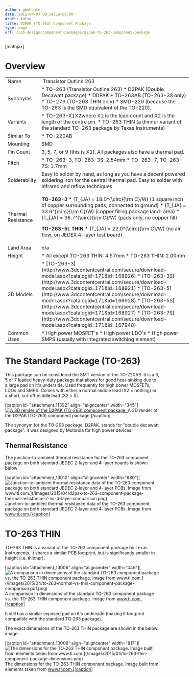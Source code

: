 ```yaml
---
author: gbmhunter
date: 2015-04-07 00:54:58+00:00
draft: false
title: D2PAK (TO-263) Component Package
type: page
url: /pcb-design/component-packages/d2pak-to-263-component-package
---
```


[mathjax]

# Overview

<table style="width: 600px;" ><tbody ><tr >
<td >Name
</td>
<td > Transistor Outline 263
</td></tr><tr >
<td >Synonyms
</td>
<td >  * TO-263 (Transistor Outline 263)  * D2PAK (Double Decawatt package)  * DDPAK  * TO-263AB (TO-263-3S only)  * TO-279 (TO-263 THIN only)  * SMD-220 (because the TO-263 is the SMD equivalent of the TO-220).
</td></tr><tr >
<td >Variants
</td>
<td >  * TO-263-X1X2where X1 is the lead count and X2 is the length of the centre pin.  * TO-263 THIN (a thinner variant of the standard TO-263 package by Texas Instruments)
</td></tr><tr >
<td >Similar To
</td>
<td >  * TO-220AB
</td></tr><tr >
<td >Mounting
</td>
<td >SMD
</td></tr><tr >
<td >Pin Count
</td>
<td >3, 5, 7, or 9 (this is X1). All packages also have a thermal pad.
</td></tr><tr >
<td >Pitch
</td>
<td >  * TO-263-3, TO-263-3S: 2.54mm  * TO-263-7, TO-263-7S: 1.7mm
</td></tr><tr >
<td >Solderability
</td>
<td >Easy to solder by hand, as long as you have a decent powered soldering iron for the central thermal pad. Easy to solder with infrared and reflow techniques.
</td></tr><tr >
<td >Thermal Resistance
</td>
<td >

**TO-263-3**  * \(T_{JA} = 18.0^{\circ}{\rm C}/W\) (1 square inch of copper surrounding pads, connected to ground)  * \(T_{JA} = 33.6^{\circ}{\rm C}/W\) (copper filling package land-area)  * \(T_{JA} = 36.7^{\circ}{\rm C}/W\) (pads only, no copper fill)

**TO-263-5L THIN**  * \(T_{JA} = 22.0^{\circ}{\rm C}/W\) (no air flow, on JEDEX 4-layer test board)
</td></tr><tr >
<td >Land Area
</td>
<td >n/a
</td></tr><tr >
<td >Height
</td>
<td >  * All except TO-263 THIN: 4.57mm  * TO-263 THIN: 2.00mm
</td></tr><tr >
<td >3D Models
</td>
<td >  * [TO-263-3](http://www.3dcontentcentral.com/secure/download-model.aspx?catalogid=171&id=168926)  * [TO-263-3S](http://www.3dcontentcentral.com/secure/download-model.aspx?catalogid=171&id=168921)  * [TO-263-5](http://www.3dcontentcentral.com/secure/download-model.aspx?catalogid=171&id=168928)  * [TO-263-5S](http://www.3dcontentcentral.com/secure/download-model.aspx?catalogid=171&id=168927)  * [TO-263-7S](http://www.3dcontentcentral.com/secure/download-model.aspx?catalogid=171&id=167948)
</td></tr><tr >
<td >Common Uses
</td>
<td >  * High power MOSFET's  * High power LDO's  * High power SMPS (usually with integrated switching element)
</td></tr></tbody></table>

# The Standard Package (TO-263)

This package can be considered the SMT version of the TO-220AB. It is a 3, 5 or 7 leaded heavy-duty package that allows for good heat-sinking due to a large pad on it's underside. Used frequently for high power MOSFETs, LDOs and SMPS. Comes with either a normal middle lead (X2 = nothing) or a short, cut-off middle lead (X2 = S).

[caption id="attachment_11392" align="aligncenter" width="345"][![A 3D render of the D2PAK (TO-263) component package.](/images/2015/04/d2pak-to-263-component-package-3d-render.jpg)
](/images/2015/04/d2pak-to-263-component-package-3d-render.jpg) A 3D render of the D2PAK (TO-263) component package.[/caption]

The synonym for the TO-263 package, D2PAK, stands for "double decawatt package". It was designed by Motorola for high power devices.

## Thermal Resistance

The junction-to-ambient thermal resistance for the TO-263 component package on both standard JEDEC 2-layer and 4-layer boards is shown below:

[caption id="attachment_13010" align="aligncenter" width="680"][![Junction-to-ambient thermal resistance data of the TO-263 component package on both standard JEDEC 2-layer and 4-layer PCBs. Image from www.ti.com.](/images/2015/04/d2pak-to-263-component-package-thermal-resistance-2-vs-4-layer-comparison.png)
](/images/2015/04/d2pak-to-263-component-package-thermal-resistance-2-vs-4-layer-comparison.png) Junction-to-ambient thermal resistance data of the TO-263 component package on both standard JEDEC 2-layer and 4-layer PCBs. Image from www.ti.com.[/caption]

# TO-263 THIN

TO-263 THIN is a variant of the TO-263 component package by Texas Instruments. It shares a similar PCB footprint, but is significantly smaller in height (i.e. thinner).

[caption id="attachment_13006" align="aligncenter" width="446"][![A comparison in dimensions of the standard  TO-263 component package vs. the TO-263 THIN component package. Image from www.ti.com.](/images/2015/04/to-263-normal-vs-thin-component-package-comparison.pdf.png)
](/images/2015/04/to-263-normal-vs-thin-component-package-comparison.pdf.png) A comparison in dimensions of the standard TO-263 component package vs. the TO-263 THIN component package. Image from www.ti.com.[/caption]

It still has a similar exposed pad on it's underside (making it footprint compatible with the standard TO-263 package).

The exact dimensions of the TO-263 THIN package are shown in the below image:

[caption id="attachment_13008" align="aligncenter" width="817"][![The dimensions for the TO-263 THIN component package. Image built from elements taken from www.ti.com.](/images/2015/04/to-263-thin-component-package-dimensions.png)
](/images/2015/04/to-263-thin-component-package-dimensions.png) The dimensions for the TO-263 THIN component package. Image built from elements taken from www.ti.com.[/caption]
